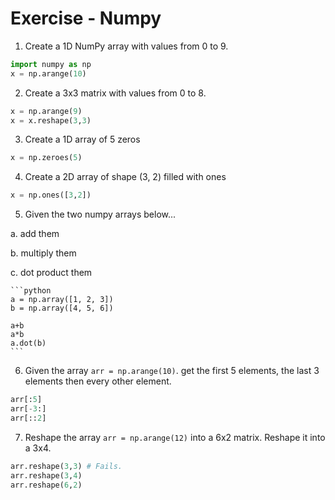# Exercise - Numpy

1. Create a 1D NumPy array with values from 0 to 9.

```python
import numpy as np
x = np.arange(10)
```

2. Create a 3x3 matrix with values from 0 to 8.
```python
x = np.arange(9)
x = x.reshape(3,3)
```

3. Create a 1D array of 5 zeros
```python
x = np.zeroes(5)
```

4. Create a 2D array of shape (3, 2) filled with ones
```python
x = np.ones([3,2])
```

5. Given the two numpy arrays below...

  a. add them

  b. multiply them

  c. dot product them

    ```python
    a = np.array([1, 2, 3])
    b = np.array([4, 5, 6])

    a+b
    a*b
    a.dot(b)
    ```

6. Given the array `arr = np.arange(10)`. get the first 5 elements, the last 3 elements then every other element.
```python
arr[:5]
arr[-3:]
arr[::2]
```

7. Reshape the array `arr = np.arange(12)` into a 6x2 matrix.  Reshape it into a 3x4.
```python
arr.reshape(3,3) # Fails.
arr.reshape(3,4)
arr.reshape(6,2)
```

